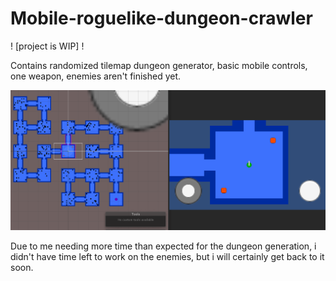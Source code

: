 # Mobile-roguelike-dungeon-crawler
! [project is WIP] !

Contains randomized tilemap dungeon generator, basic mobile controls, one weapon, enemies aren't finished yet.

![thumbnail](/Images/thumbnail.png)

Due to me needing more time than expected for the dungeon generation, i didn't have time left to work on the enemies, but i will certainly get back to it soon.
